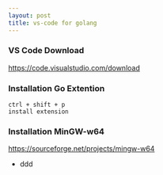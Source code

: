 ```yaml
---
layout: post
title: vs-code for golang
---
```


### VS Code Download
https://code.visualstudio.com/download

### Installation Go Extention
```
ctrl + shift + p
install extension
```

### Installation MinGW-w64
https://sourceforge.net/projects/mingw-w64

- ddd
